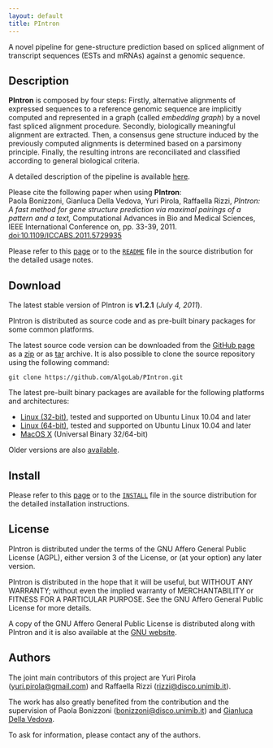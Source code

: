 ```yaml
---
layout: default
title: PIntron
---
```


A novel pipeline for gene-structure prediction based on spliced alignment of transcript sequences (ESTs and mRNAs) against a genomic sequence.

## Description

**PIntron** is composed by four steps:
Firstly, alternative alignments of expressed sequences to a reference
genomic sequence are implicitly computed and represented in a graph
(called *embedding graph*) by a novel fast spliced alignment procedure.
Secondly, biologically meaningful alignment are extracted.
Then, a consensus gene structure induced by the previously computed
alignments is determined based on a parsimony principle.
Finally, the resulting introns are reconciliated and classified
according to general biological criteria.

A detailed description of the pipeline is available
[here](http://arxiv.org/abs/1005.1514).

Please cite the following paper when using **PIntron**:   
Paola Bonizzoni, Gianluca Della Vedova, Yuri Pirola, Raffaella Rizzi,
*PIntron: A fast method for gene structure prediction via maximal
pairings of a pattern and a text,* Computational Advances in Bio and
Medical Sciences, IEEE International Conference on, pp. 33-39, 2011.   
[doi:10.1109/ICCABS.2011.5729935](http://dx.doi.org/10.1109/ICCABS.2011.5729935)

Please refer to this [page](usage.html) or to the
[`README`](https://github.com/AlgoLab/PIntron/blob/master/dist-docs/README.md)
file in the source distribution for the detailed usage notes.


## Download

The latest stable version of PIntron is **v1.2.1** (*July  4, 2011*).

PIntron is distributed as source code and as pre-built binary packages for some common platforms.

The latest source code version can be downloaded from the [GitHub page](https://github.com/AlgoLab/PIntron) as a [zip](https://github.com/AlgoLab/PIntron/zipball/master) or as [tar](https://github.com/AlgoLab/PIntron/tarball/master) archive.
It is also possible to clone the source repository using the following command:

    git clone https://github.com/AlgoLab/PIntron.git


The latest pre-built binary packages are available for the following platforms and architectures:

* [Linux (32-bit)](http://www.algolab.eu/datasets/PIntron/binaries/pintron-latest-Linux-32bit.tar.gz), tested and supported on Ubuntu Linux 10.04 and later
* [Linux (64-bit)](http://www.algolab.eu/datasets/PIntron/binaries/pintron-latest-Linux-64bit.tar.gz), tested and supported on Ubuntu Linux 10.04 and later
* [MacOS X](http://www.algolab.eu/datasets/PIntron/binaries/pintron-latest-MacOS.tar.gz) (Universal Binary 32/64-bit)


Older versions are also [available](http://www.algolab.eu/datasets/?dir=./PIntron/binaries).


## Install

Please refer to this [page](install.html) or to the
[`INSTALL`](https://github.com/AlgoLab/PIntron/blob/master/dist-docs/INSTALL.md)
file in the source distribution for the detailed installation instructions.


## License

PIntron is distributed under the terms of the GNU Affero General Public
License (AGPL), either version 3 of the License, or (at your option) any
later version.

PIntron is distributed in the hope that it will be useful, but WITHOUT
ANY WARRANTY; without even the implied warranty of MERCHANTABILITY or
FITNESS FOR A PARTICULAR PURPOSE.  See the GNU Affero General Public
License for more details.

A copy of the GNU Affero General Public License is distributed along
with PIntron and it is also available at the
[GNU website](http://www.gnu.org/licenses/).


## Authors

The joint main contributors of this project are Yuri Pirola
(<yuri.pirola@gmail.com>) and Raffaella Rizzi (<rizzi@disco.unimib.it>).

The work has also greatly benefited from the contribution and the
supervision of Paola Bonizzoni (<bonizzoni@disco.unimib.it>) and
[Gianluca Della Vedova](http://gianluca.dellavedova.org).

To  ask for information, please contact any of the authors.
